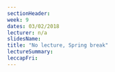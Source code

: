 ```yaml
---
sectionHeader:
week: 9
dates: 03/02/2018
lecturer: n/a
slidesName:
title: "No lecture, Spring break"
lectureSummary:
leccapFri:
---
```

